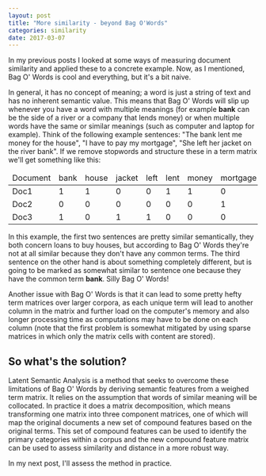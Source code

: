 ```yaml
---
layout: post
title: "More similarity - beyond Bag O'Words"
categories: similarity
date: 2017-03-07
---
```

In my previous posts I looked at some ways of measuring document similarity and applied these to a concrete example. Now, as I mentioned, Bag O' Words is cool and everything, but it's a bit naive.

In general, it has no concept of meaning; a word is just a string of text and has no inherent semantic value. This means that Bag O' Words will slip up whenever you have a word with multiple meanings (for example __bank__ can be the side of a river or a company that lends money) or when multiple words have the same or similar meanings (such as computer and laptop for example). Think of the following example sentences: "The bank lent me money for the house", "I have to pay my mortgage", "She left her jacket on the river bank". If we remove stopwords and structure these in a term matrix we'll get something like this:
<table class="table">
<thead>
<tr>
<td>Document</td>
<td>bank</td>
<td>house</td>
<td>jacket</td>
<td>left</td>
<td>lent</td>
<td>money</td>
<td>mortgage</td>
<td>pay</td>
<td>river</td>
</tr>
</thead>
<tbody>
<tr>
<td>Doc1</td>
<td>1</td>
<td>1</td>
<td>0</td>
<td>0</td>
<td>1</td>
<td>1</td>
<td>0</td>
<td>0</td>
<td>0</td>
</tr>
<tr>
<td>Doc2</td>
<td>0</td>
<td>0</td>
<td>0</td>
<td>0</td>
<td>0</td>
<td>0</td>
<td>1</td>
<td>1</td>
<td>0</td>
</tr>
<tr>
<td>Doc3</td>
<td>1</td>
<td>0</td>
<td>1</td>
<td>1</td>
<td>0</td>
<td>0</td>
<td>0</td>
<td>0</td>
<td>1</td>
</tr>
</tbody>
</table>

In this example, the first two sentences are pretty similar semantically, they both concern loans to buy houses, but according to Bag O' Words they're not at all similar because they don't have any common terms. The third sentence on the other hand is about something completely different, but is going to be marked as somewhat similar to sentence one because they have the common term __bank__. Silly Bag O' Words!

Another issue with Bag O' Words is that it can lead to some pretty hefty term matrices over larger corpora, as each unique term will lead to another column in the matrix and further load on the computer's memory and also longer processing time as computations may have to be done on each column (note that the first problem is somewhat mitigated by using sparse matrices in which only the matrix cells with content are stored).

## So what's the solution?

Latent Semantic Analysis is a method that seeks to overcome these limitations of Bag O' Words by deriving semantic features from a weighed term matrix. It relies on the assumption that words of similar meaning will be collocated. In practice it does a matrix decomposition, which means transforming one matrix into three component matrices, one of which will map the original documents a new set of compound features based on the original terms. This set of compound features can be used to identify the primary categories within a corpus and the new compound feature matrix can be used to assess similarity and distance in a more robust way.

In my next post, I'll assess the method in practice.
